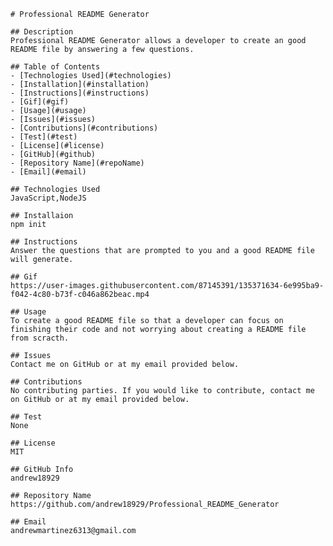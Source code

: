 
    # Professional README Generator
    
    ## Description
    Professional README Generator allows a developer to create an good README file by answering a few questions.
    
    ## Table of Contents
    - [Technologies Used](#technologies)
    - [Installation](#installation)
    - [Instructions](#instructions)
    - [Gif](#gif)
    - [Usage](#usage)
    - [Issues](#issues)
    - [Contributions](#contributions)
    - [Test](#test)
    - [License](#license)
    - [GitHub](#github)
    - [Repository Name](#repoName)
    - [Email](#email)

    ## Technologies Used
    JavaScript,NodeJS
    
    ## Installaion
    npm init
    
    ## Instructions
    Answer the questions that are prompted to you and a good README file will generate.
    
    ## Gif
    https://user-images.githubusercontent.com/87145391/135371634-6e995ba9-f042-4c80-b73f-c046a862beac.mp4
    
    ## Usage
    To create a good README file so that a developer can focus on finishing their code and not worrying about creating a README file from scracth.
    
    ## Issues
    Contact me on GitHub or at my email provided below.
    
    ## Contributions
    No contributing parties. If you would like to contribute, contact me on GitHub or at my email provided below.
    
    ## Test
    None

    ## License
    MIT
    
    ## GitHub Info
    andrew18929
    
    ## Repository Name
    https://github.com/andrew18929/Professional_README_Generator
    
    ## Email
    andrewmartinez6313@gmail.com
    
    